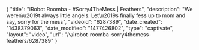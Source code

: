 {
    "title": "iRobot Roomba - #Sorry4TheMess | Feathers",
    "description": "We weren\u2019t always little angels. Let\u2019s finally fess up to mom and say, sorry for the mess",
    "videoid": "6287389",
    "date_created": "1438379063",
    "date_modified": "1477426802",
    "type": "captivate",
    "layout": "video",
    "url": "\/v\/irobot-roomba-sorry4themess-feathers\/6287389"
}
